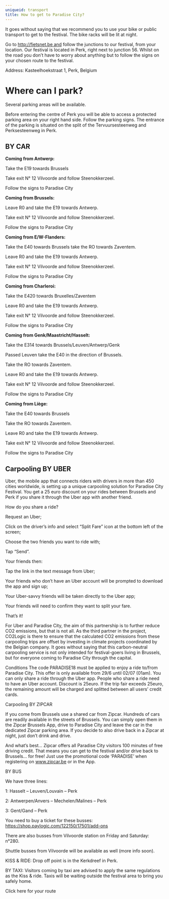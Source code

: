 ```yaml
---
uniqueid: transport
title: How to get to Paradise City?
---
```

It goes without saying that we recommend you to use your bike or public transport to get to the festival. The bike racks will be lit at night.

Go to http://fietsnet.be and follow the junctions to our festival, from your location. Our festival is located in Perk, right next to junction 56. Whilst on the road you don’t have to worry about anything but to follow the signs on your chosen route to the festival.

Address: Kasteelhoekstraat 1, Perk, Belgium

# Where can I park?

Several parking areas will be available.

Before entering the centre of Perk you will be able to access a protected parking area on your right hand side. Follow the parking signs. The entrance of the parking is situated on the split of the Tervuursesteenweg and Perksesteenweg in Perk. 



## BY CAR



**Coming from Antwerp:**

Take the E19 towards Brussels

Take exit N° 12 Vilvoorde and follow Steenokkerzeel.

Follow the signs to Paradise City



**Coming from Brussels:**

Leave R0 and take the E19 towards Antwerp.

Take exit N° 12 Vilvoorde and follow Steenokkerzeel.

Follow the signs to Paradise City



**Coming from E/W-Flanders:**

Take the E40 towards Brussels take the RO towards Zaventem.

Leave R0 and take the E19 towards Antwerp.

Take exit N° 12 Vilvoorde and follow Steenokkerzeel.

Follow the signs to Paradise City



**Coming from Charleroi:**

Take the E420 towards Bruxelles/Zaventem

Leave R0 and take the E19 towards Antwerp.

Take exit N° 12 Vilvoorde and follow Steenokkerzeel.

Follow the signs to Paradise City



**Coming from Genk/Maastricht/Hasselt:**

Take the E314 towards Brussels/Leuven/Antwerp/Genk

Passed Leuven take the E40 in the direction of Brussels.

Take the RO towards Zaventem.

Leave R0 and take the E19 towards Antwerp.

Take exit N° 12 Vilvoorde and follow Steenokkerzeel.

Follow the signs to Paradise City



**Coming from Liège:**

Take the E40 towards Brussels

Take the RO towards Zaventem.

Leave R0 and take the E19 towards Antwerp.

Take exit N° 12 Vilvoorde and follow Steenokkerzeel.

Follow the signs to Paradise City



## Carpooling BY UBER

Uber, the mobile app that connects riders with drivers in more than 450 cities worldwide, is setting up a unique carpooling solution for Paradise City Festival. You get a 25 euro discount on your rides between Brussels and Perk if you share it through the Uber app with another friend.

How do you share a ride?

Request an Uber;

Click on the driver’s info and select “Split Fare” icon at the bottom left of the screen;

Choose the two friends you want to ride with;

Tap “Send”.

Your friends then:

Tap the link in the text message from Uber;

Your friends who don’t have an Uber account will be prompted to download the app and sign up;

Your Uber-savvy friends will be taken directly to the Uber app;

Your friends will need to confirm they want to split your fare.

That’s it!

For Uber and Paradise City, the aim of this partnership is to further reduce CO2 emissions, but that is not all. As the third partner in the project, CO2Logic is there to ensure that the calculated CO2 emissions from these carpooling trips are offset by investing in climate projects coordinated by the Belgian company. It goes without saying that this carbon-neutral carpooling service is not only intended for festival-goers living in Brussels, but for everyone coming to Paradise City through the capital.

Conditions The code PARADISE18 must be applied to enjoy a ride to/from Paradise City. This offer is only available from 29/6 until 02/07 (01am). You can only share a ride through the Uber app. People who share a ride need to have an Uber account. Discount is 25euro. If the trip fair exceeds 25euro, the remaining amount will be charged and splitted between all users’ credit cards.

Carpooling BY ZIPCAR

If you come from Brussels use a shared car from Zipcar. Hundreds of cars are readily available in the streets of Brussels. You can simply open them in the Zipcar Brussels App, drive to Paradise City and leave the car in the dedicated Zipcar parking area. If you decide to also drive back in a Zipcar at night, just don’t drink and drive.

And what’s best… Zipcar offers all Paradise City visitors 100 minutes of free driving credit. That means you can get to the festival and/or drive back to Brussels… for free! Just use the promotional code ‘PARADISE’ when registering on www.zipcar.be or in the App.

BY BUS

We have three lines: 

1: Hasselt – Leuven/Louvain – Perk

2: Antwerpen/Anvers – Mechelen/Malines – Perk

3: Gent/Gand – Perk

You need to buy a ticket for these busses: https://shop.paylogic.com/122150/17501/add-ons

There are also busses from Vilvoorde station on Friday and Saturday: n°280.

Shuttle busses from Vilvoorde will be available as well (more info soon). 

KISS & RIDE: Drop off point is in the Kerkdreef in Perk.

BY TAXI: Visitors coming by taxi are advised to apply the same regulations as the Kiss & ride. Taxis will be waiting outside the festival area to bring you safely home.

Click here for your route
